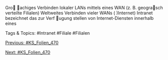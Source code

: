 Gro achiges Verbinden lokaler LANs mittels eines WAN
(z. B. geograsch verteilte Filialen)
Weltweites Verbinden vieler WANs ( )Internet)
Intranet
bezeichnet das zur Verf ugung stellen von Internet-Diensten innerhalb eines

   Tags & Topics:
   #Intranet
   #Filiale
   #Filialen

[Previous: #KS_Folien_470](KS_Folien_470.md)

[Next: #KS_Folien_470](KS_Folien_470.md)